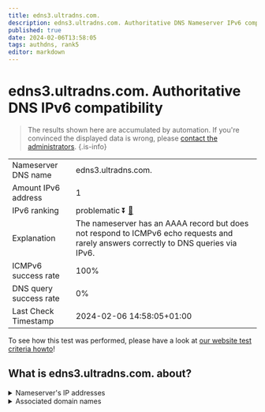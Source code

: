 ```yaml
---
title: edns3.ultradns.com.
description: edns3.ultradns.com. Authoritative DNS Nameserver IPv6 compatibility
published: true
date: 2024-02-06T13:58:05
tags: authdns, rank5
editor: markdown
---
```


# edns3.ultradns.com. Authoritative DNS IPv6 compatibility

> The results shown here are accumulated by automation. If you're convinced the displayed data is wrong, please [contact the administrators](/howto/chat). 
{.is-info}




|   |   |
| - | - |
| Nameserver DNS name | edns3.ultradns.com.
| Amount IPv6 address | 1
| IPv6 ranking | problematic :arrow_double_down: [🔗](/howto/ranking) |
| Explanation | The nameserver has an AAAA record but does not respond to ICMPv6 echo requests and rarely answers correctly to DNS queries via IPv6. |
| ICMPv6 success rate | 100%|
| DNS query success rate | 0% |
| Last Check Timestamp | 2024-02-06 14:58:05+01:00 |

To see how this test was performed, please have a look at [our website test criteria howto](/howto/testcriteria/authdns)!


## What is edns3.ultradns.com. about?




<details>
<summary>Nameserver's IP addresses</summary>

2001:502:f3ff::203

</details>



<details>
<summary>Associated domain names</summary>

www.rbc.com

</details>

